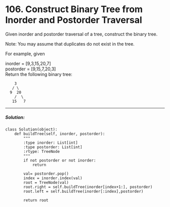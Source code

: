 # 106. Construct Binary Tree from Inorder and Postorder Traversal




Given inorder and postorder traversal of a tree, construct the binary tree.

Note:
You may assume that duplicates do not exist in the tree.

For example, given

inorder = [9,3,15,20,7]  
postorder = [9,15,7,20,3]  
Return the following binary tree:  


        3
       / \
      9  20
        /  \
       15   7
---

##### Solution:

	class Solution(object):
        def buildTree(self, inorder, postorder):
            """
            :type inorder: List[int]
            :type postorder: List[int]
            :rtype: TreeNode
            """
            if not postorder or not inorder:
                return

            val= postorder.pop()
            index = inorder.index(val)
            root = TreeNode(val)
            root.right = self.buildTree(inorder[index+1:], postorder)
            root.left = self.buildTree(inorder[:index],postorder)

            return root
